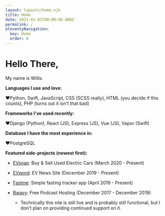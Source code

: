 ```yaml
---
layout: layouts/home.njk
title: Home
date: 2021-01-01T00:00:00.000Z
permalink: /
eleventyNavigation:
  key: Home
  order: 0
---
```

# Hello There,

My name is Willis 

**Languages I use and love:** 

❤️Python, Swift, JavaScript, CSS (SCSS really), HTML (you decide if this counts), PHP (turns out it isn't that bad)

**Frameworks I've used recently:**

❤️Django (Python), React (JS), Express (JS), Vue (JS), Vapor (Swift)

**Database I have the most experience in:**

❤️PostgreSQL

**Featured side-projects (newest first):**

* [EVsnap](https://www.evsnap.com/): Buy & Sell Used Electric Cars (March 2020 - Present)
* [EVword](https://evword.com/): EV News Site (December 2019 - Present)
* [Fastme](https://apps.apple.com/us/app/fastme-fasting-tracker/id1451575216): Simple fasting tracker app (April 2019 - Present)
* [Bwavy](http://www.bwavy.com/): Free Podcast Hosting (December 2017 - December 2019)

  * Technically this site is still live and is probably still functional, but I don't plan on providing continued support on it.